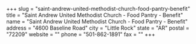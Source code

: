 +++
slug = "saint-andrew-united-methodist-church-food-pantry-benefit"
title = "Saint Andrew United Methodist Church - Food Pantry - Benefit"
name = "Saint Andrew United Methodist Church - Food Pantry - Benefit"
address = "4600 Baseline Road"
city = "Little Rock"
state = "AR"
postal = "72209"
website = ""
phone = "501-862-1891"
fax = ""
+++
